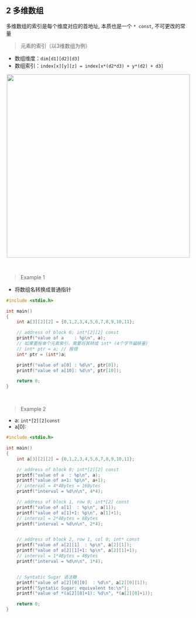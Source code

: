 
&emsp;
## 2 多维数组
多维数组的索引是每个维度对应的首地址, 本质也是一个 `* const`, 不可更改的常量
>元素的索引（以3维数组为例）
- 数组维度：`dim[d1][d2][d3]`
- 数组索引：`index[x][y][z] = index[x*(d2*d3) + y*(d2) + d3]`


<div align=center>
    <image src="imgs/array.png" width=500>
</div>


&emsp;
>Example 1
- 将数组名转换成普通指针
```c++
#include <stdio.h>

int main()
{
    int a[3][2][2] = {0,1,2,3,4,5,6,7,8,9,10,11};

    // address of block 0; int*[2][2] const
    printf("value of a    : %p\n", a);
    // 如果要按单个元素索引，需要将其转成 int* (4个字节偏移量)
    // int* ptr = a; // 报错 
    int* ptr = (int*)a;

    printf("value of a[0] : %d\n", ptr[0]);
    printf("value of a[10]: %d\n", ptr[10]);

    return 0;
}
```

&emsp;
>Example 2
- a: `int*[2][2]const `
- a[0]: 

```cpp
#include <stdio.h>

int main()
{
    int a[3][2][2] = {0,1,2,3,4,5,6,7,8,9,10,11};

    // address of block 0; int*[2][2] const
    printf("value of a  : %p\n", a);
    printf("value of a+1: %p\n", a+1);
    // interval = 4*4Bytes = 16Bytes
    printf("interval = %d\n\n", 4*4);

    // address of block 1, row 0; int*[2] const
    printf("value of a[1]  : %p\n", a[1]);
    printf("value of a[1]+1: %p\n", a[1]+1);
    // interval = 2*4Bytes = 8Bytes
    printf("interval = %d\n\n", 2*4);


    // address of block 2, row 1, col 0; int* const
    printf("value of a[2][1]  : %p\n", a[2][1]);
    printf("value of a[2][1]+1: %p\n", a[2][1]+1);
    // interval = 1*4Bytes = 4Bytes
    printf("interval = %d\n\n", 1*4);


    // Syntatic Sugar 语法糖
    printf("value of a[2][0][0]  : %d\n", a[2][0][1]);
    printf("Syntatic Sugar: equivalent to:\n");
    printf("value of *(a[2][0]+1): %d\n", *(a[2][0]+1));

    return 0;
}
```
